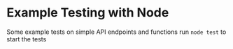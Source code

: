 # Example Testing with Node
Some example tests on simple API endpoints and functions
run ```node test``` to start the tests